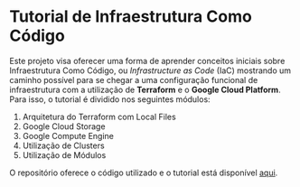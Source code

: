 # Tutorial de Infraestrutura Como Código

Este projeto visa oferecer uma forma de aprender conceitos iniciais sobre Infraestrutura Como Código, ou *Infrastructure as Code* (IaC) mostrando um caminho possível para se chegar a uma configuração funcional
de infraestrutura com a utilização de **Terraform** e o **Google Cloud Platform**. Para isso, o tutorial é dividido nos seguintes módulos:

1) Arquitetura do Terraform com Local Files
2) Google Cloud Storage
3) Google Compute Engine
4) Utilização de Clusters
5) Utilização de Módulos

O repositório oferece o código utilizado e o tutorial está disponível [aqui](https://devops-para-iniciantes.github.io/IaC/).
